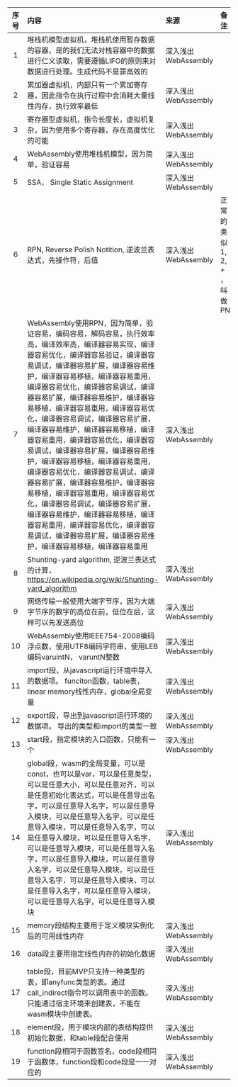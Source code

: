 | 序号 | 内容                                                                                                                                                                                                                                                                                                                                                                                                               | 来源               | 备注                  | 类型           |
|:--:|:-----------------------------------------------------------------------------------------------------------------------------------------------------------------------------------------------------------------------------------------------------------------------------------------------------------------------------------------------------------------------------------------------------------------|:-----------------|:--------------------|:-------------|
| 1  | 堆栈机模型虚拟机，堆栈机使用暂存数据的容器，是的我们无法对栈容器中的数据进行仁义读取，需要遵循LIFO的原则来对数据进行处理。生成代码不是罪高效的                                                                                                                                                                                                                                                                                                                                        | 深入浅出 WebAssembly |                     | tip          |
| 2  | 累加器虚拟机，内部只有一个累加寄存器，因此指令在执行过程中会消耗大量线性内存，执行效率最低                                                                                                                                                                                                                                                                                                                                                                    | 深入浅出 WebAssembly |                     | tip          |
| 3  | 寄存器型虚拟机，指令长度长，虚拟机复杂，因为使用多个寄存器，存在高度优化的可能                                                                                                                                                                                                                                                                                                                                                                          | 深入浅出 WebAssembly |                     | tip          |
| 4  | WebAssembly使用堆栈机模型，因为简单，验证容易                                                                                                                                                                                                                                                                                                                                                                                     | 深入浅出 WebAssembly |                     | tip          |
| 5  | SSA， Single Static Assignment                                                                                                                                                                                                                                                                                                                                                                                    | 深入浅出 WebAssembly |                     | abbreviation |
| 6  | RPN, Reverse Polish Notition, 逆波兰表达式，先操作符，后值                                                                                                                                                                                                                                                                                                                                                                     | 深入浅出 WebAssembly | 正常的类似 1, 2, + ，叫做PN | abbreviation |
| 7  | WebAssembly使用RPN，因为简单，验证容易，编码容易，解码容易，执行效率高，编译效率高，编译器容易实现，编译器容易优化，编译器容易验证，编译器容易调试，编译器容易扩展，编译器容易维护，编译器容易移植，编译器容易重用，编译器容易优化，编译器容易调试，编译器容易扩展，编译器容易维护，编译器容易移植，编译器容易重用，编译器容易优化，编译器容易调试，编译器容易扩展，编译器容易维护，编译器容易移植，编译器容易重用，编译器容易优化，编译器容易调试，编译器容易扩展，编译器容易维护，编译器容易移植，编译器容易重用，编译器容易优化，编译器容易调试，编译器容易扩展，编译器容易维护，编译器容易移植，编译器容易重用，编译器容易优化，编译器容易调试，编译器容易扩展，编译器容易维护，编译器容易移植，编译器容易重用，编译器容易优化，编译器容易调试，编译器容易扩展，编译器容易维护，编译器容易移植，编译器容易重用 | 深入浅出 WebAssembly |                     | tip          |
| 8  | Shunting-yard algorithm, 逆波兰表达式的计算，https://en.wikipedia.org/wiki/Shunting-yard_algorithm                                                                                                                                                                                                                                                                                                                         | 深入浅出 WebAssembly |                     | tip          |
| 9  | 网络传输一般使用大端字节序，因为大端字节序的数字的高位在前，低位在后，这样可以先发送高位                                                                                                                                                                                                                                                                                                                                                                     | 深入浅出 WebAssembly |                     | tip          |
| 10 | WebAssembly使用IEEE754-2008编码浮点数，使用UTF8编码字符串，使用LEB编码varuintN， varuntN整数                                                                                                                                                                                                                                                                                                                                            | 深入浅出 WebAssembly |                     | tip          |
| 11 | import段，从javascript运行环境中导入的数据项。 funciton函数，table表，linear memory线性内存，global全局变量                                                                                                                                                                                                                                                                                                                                   | 深入浅出 WebAssembly |                     | tip          |
| 12 | export段，导出到javascript运行环境的数据项。 导出的类型和import的类型一致                                                                                                                                                                                                                                                                                                                                                                 | 深入浅出 WebAssembly |                     | tip          |
| 13 | start段，指定模块的入口函数，只能有一个                                                                                                                                                                                                                                                                                                                                                                                           | 深入浅出 WebAssembly |                     | tip          |、
| 14 | global段，wasm的全局变量，可以是const，也可以是var，可以是任意类型，可以是任意大小，可以是任意对齐，可以是任意初始化表达式，可以是任意导出名字，可以是任意导入名字，可以是任意导入模块，可以是任意导入名字，可以是任意导入模块，可以是任意导入名字，可以是任意导入模块，可以是任意导入名字，可以是任意导入模块，可以是任意导入名字，可以是任意导入模块，可以是任意导入名字，可以是任意导入模块，可以是任意导入名字，可以是任意导入模块，可以是任意导入名字，可以是任意导入模块，可以是任意导入名字，可以是任意导入模块                                                                                                                                             | 深入浅出 WebAssembly |                     | tip          |
| 15 | memory段结构主要用于定义模块实例化后的可用线性内存                                                                                                                                                                                                                                                                                                                                                                                     | 深入浅出 WebAssembly |                     | tip          |
| 16 | data段主要用指定线性内存的初始化数据                                                                                                                                                                                                                                                                                                                                                                                             | 深入浅出 WebAssembly |                     | tip          |
| 17 | table段，目前MVP只支持一种类型的表，即anyfunc类型的表。通过call_indirect指令可以调用表中的函数。只能通过宿主环境来创建表，不能在wasm模块中创建表。                                                                                                                                                                                                                                                                                                                        | 深入浅出 WebAssembly |                     | tip          |
| 18 | element段，用于模块内部的表结构提供初始化数据，和table段配合使用                                                                                                                                                                                                                                                                                                                                                                           | 深入浅出 WebAssembly |                     | tip          |
| 19 | function段相同于函数签名，code段相同于函数体，function段和code段是一一对应的                                                                                                                                                                                                                                                                                                                                                               | 深入浅出 WebAssembly |                     | tip          |

